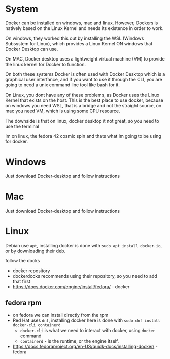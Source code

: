 # System
Docker can be installed on windows, mac and linux. However, Dockers is natively based on the Linux Kernel and needs its existence in order to work.

On windows, they worked this out by installing the WSL (Windows Subsystem for Linux), which provides a Linux Kernel ON windows that Docker Desktop can use.

On MAC, Docker desktop uses a lightweight virtual machine (VM) to provide the linux kernel for Docker to function.

On both these systems Docker is often used with Docker Desktop which is a graphical user interfance, and if you want to use it through the CLI, you are going to need a unix command line tool like bash for it.

On Linux, you dont have any of these problems, as Docker uses the Linux Kernel that exists on the host. This is the best place to use docker, because on windows you need WSL, that is a bridge and not the straight source, on mac you need VM, which is using some CPU resource.

The downside is that on linux, docker desktop it not great, so you need to use the terminal

Im on linux, the fedora 42 cosmic spin and thats what Im going to be using for docker.

# Windows
Just download Docker-desktop and follow instructions
# Mac
Just download Docker-desktop and follow instructions

# Linux
Debian use `apt`, installing docker is done with `sudo apt install docker.io`, or by downloading their deb.

follow the docks
- docker repository
- dockerdocks recommends using their repository, so you need to add that first
- https://docs.docker.com/engine/install/fedora/ - docker

## fedora rpm
- on fedora we can install directly from the rpm
- Red Hat uses `dnf`, installing docker here is done with `sudo dnf install docker-cli containerd`
    - `docker-cli` is what we need to interact with docker, using `docker` command
    - `containerd` - is the runtime, or the engine itself.
- https://docs.fedoraproject.org/en-US/quick-docs/installing-docker/ - fedora